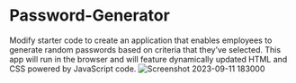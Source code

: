 # Password-Generator
Modify starter code to create an application that enables employees to generate random passwords based on criteria that they’ve selected. This app will run in the browser and will feature dynamically updated HTML and CSS powered by JavaScript code.
![Screenshot 2023-09-11 183000](https://github.com/afaerber13/Password-Generator/assets/141890946/1e54cbd0-c634-48bf-8075-cb7fb309759c)
